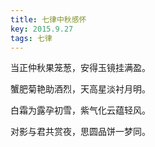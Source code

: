 ```yaml
---
title: 七律中秋感怀
key: 2015.9.27
tags: 七律
---
```


当正仲秋果笼葱，安得玉镜挂满盈。

蟹肥菊艳助酒烈，天高星淡衬月明。

白霜为露孕初雪，紫气化云蕴轻风。

对影与君共赏夜，思圆品饼一梦同。

</br>

